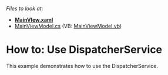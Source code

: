 <!-- default file list -->
*Files to look at*:

* **[MainVIew.xaml](./CS/DXSample/View/MainVIew.xaml)**
* [MainViewModel.cs](./CS/DXSample/ViewModel/MainViewModel.cs) (VB: [MainViewModel.vb](./VB/DXSample/ViewModel/MainViewModel.vb))
<!-- default file list end -->
# How to: Use DispatcherService


This example demonstrates how to use the DispatcherService.

<br/>


